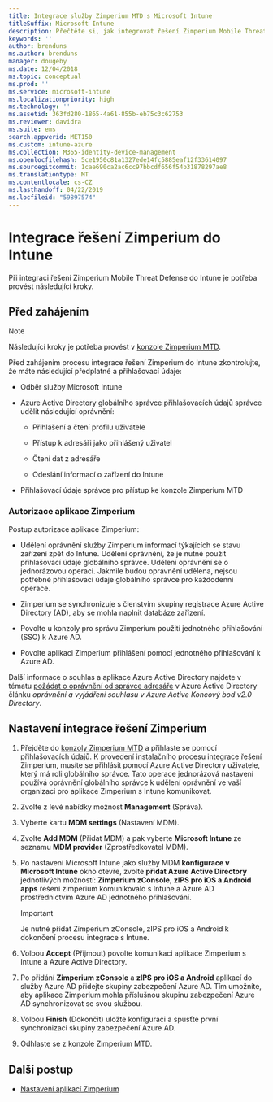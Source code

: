 ```yaml
---
title: Integrace služby Zimperium MTD s Microsoft Intune
titleSuffix: Microsoft Intune
description: Přečtěte si, jak integrovat řešení Zimperium Mobile Threat Defense s Microsoft Intune, abyste mohli regulovat přístup mobilních zařízení k firemním prostředkům.
keywords: ''
author: brenduns
ms.author: brenduns
manager: dougeby
ms.date: 12/04/2018
ms.topic: conceptual
ms.prod: ''
ms.service: microsoft-intune
ms.localizationpriority: high
ms.technology: ''
ms.assetid: 363fd280-1865-4a61-855b-eb75c3c62753
ms.reviewer: davidra
ms.suite: ems
search.appverid: MET150
ms.custom: intune-azure
ms.collection: M365-identity-device-management
ms.openlocfilehash: 5ce1950c81a1327ede14fc5885eaf12f33614097
ms.sourcegitcommit: 1cae690ca2ac6cc97bbcdf656f54b31878297ae8
ms.translationtype: MT
ms.contentlocale: cs-CZ
ms.lasthandoff: 04/22/2019
ms.locfileid: "59897574"
---
```

# <a name="integrate-zimperium-with-intune"></a>Integrace řešení Zimperium do Intune

Při integraci řešení Zimperium Mobile Threat Defense do Intune je potřeba provést následující kroky.

## <a name="before-you-begin"></a>Před zahájením

> [!NOTE]
> Následující kroky je potřeba provést v [konzole Zimperium MTD](https://sso.zimperium.com/signon/aad/).

Před zahájením procesu integrace řešení Zimperium do Intune zkontrolujte, že máte následující předplatné a přihlašovací údaje:

-   Odběr služby Microsoft Intune

-   Azure Active Directory globálního správce přihlašovacích údajů správce udělit následující oprávnění:

    -   Přihlášení a čtení profilu uživatele

    -   Přístup k adresáři jako přihlášený uživatel

    -   Čtení dat z adresáře

    -   Odeslání informací o zařízení do Intune

-   Přihlašovací údaje správce pro přístup ke konzole Zimperium MTD

### <a name="zimperium-app-authorization"></a>Autorizace aplikace Zimperium

Postup autorizace aplikace Zimperium:

-   Udělení oprávnění služby Zimperium informací týkajících se stavu zařízení zpět do Intune. Udělení oprávnění, že je nutné použít přihlašovací údaje globálního správce. Udělení oprávnění se o jednorázovou operaci. Jakmile budou oprávnění udělena, nejsou potřebné přihlašovací údaje globálního správce pro každodenní operace.

-   Zimperium se synchronizuje s členstvím skupiny registrace Azure Active Directory (AD), aby se mohla naplnit databáze zařízení.

-   Povolte u konzoly pro správu Zimperium použití jednotného přihlašování (SSO) k Azure AD.

-   Povolte aplikaci Zimperium přihlášení pomocí jednotného přihlašování k Azure AD.

Další informace o souhlas a aplikace Azure Active Directory najdete v tématu [požádat o oprávnění od správce adresáře](https://docs.microsoft.com/azure/active-directory/develop/v2-permissions-and-consent#request-the-permissions-from-a-directory-admin) v Azure Active Directory článku *oprávnění a vyjádření souhlasu v Azure Active Koncový bod v2.0 Directory*.


## <a name="to-set-up-zimperium-integration"></a>Nastavení integrace řešení Zimperium

1.  Přejděte do [konzoly Zimperium MTD](https://sso.zimperium.com/signon/aad/) a přihlaste se pomocí přihlašovacích údajů. K provedení instalačního procesu integrace řešení Zimperium, musíte se přihlásit pomocí Azure Active Directory uživatele, který má roli globálního správce. Tato operace jednorázová nastavení používá oprávnění globálního správce k udělení oprávnění ve vaší organizaci pro aplikace Zimperium s Intune komunikovat. 

2.  Zvolte z levé nabídky možnost **Management** (Správa).

3.  Vyberte kartu **MDM settings** (Nastavení MDM).

4.  Zvolte **Add MDM** (Přidat MDM) a pak vyberte **Microsoft Intune** ze seznamu **MDM provider** (Zprostředkovatel MDM).

5.  Po nastavení Microsoft Intune jako služby MDM **konfigurace v Microsoft Intune** okno otevře, zvolte **přidat Azure Active Directory** jednotlivých možností: **Zimperium zConsole**, **zIPS pro iOS a Android apps** řešení zimperium komunikovalo s Intune a Azure AD prostřednictvím Azure AD jednotného přihlašování.

    > [!IMPORTANT]  
    > Je nutné přidat Zimperium zConsole, zIPS pro iOS a Android k dokončení procesu integrace s Intune.

6.  Volbou **Accept** (Přijmout) povolte komunikaci aplikace Zimperium s Intune a Azure Active Directory.

7.  Po přidání **Zimperium zConsole** a **zIPS pro iOS a Android** aplikací do služby Azure AD přidejte skupiny zabezpečení Azure AD. Tím umožníte, aby aplikace Zimperium mohla příslušnou skupinu zabezpečení Azure AD synchronizovat se svou službou.

8.  Volbou **Finish** (Dokončit) uložte konfiguraci a spusťte první synchronizaci skupiny zabezpečení Azure AD.

9.  Odhlaste se z konzole Zimperium MTD.

## <a name="next-steps"></a>Další postup

-   [Nastavení aplikací Zimperium](mtd-apps-ios-app-configuration-policy-add-assign.md)
